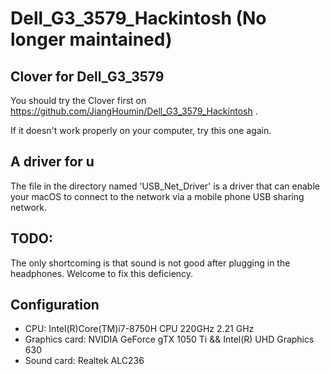 # Dell_G3_3579_Hackintosh (No longer maintained)
## Clover for Dell_G3_3579

You should try the Clover first on https://github.com/JiangHoumin/Dell_G3_3579_Hackintosh .

If it doesn't work properly on your computer,  try this one again.



## A driver for u

The file in the directory named 'USB_Net_Driver' is a driver that can enable your macOS to connect to the network via a mobile phone USB sharing network.



## TODO:

The only shortcoming is that sound is not good after plugging in the headphones. Welcome to fix this deficiency.

## Configuration

- CPU: Intel(R)Core(TM)i7-8750H CPU 220GHz 2.21 GHz
- Graphics card: NVIDIA GeForce gTX 1050 Ti  &&  Intel(R) UHD Graphics 630
- Sound card: Realtek ALC236